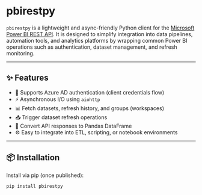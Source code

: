 # pbirestpy

`pbirestpy` is a lightweight and async-friendly Python client for the [Microsoft Power BI REST API](https://learn.microsoft.com/en-us/rest/api/power-bi/). It is designed to simplify integration into data pipelines, automation tools, and analytics platforms by wrapping common Power BI operations such as authentication, dataset management, and refresh monitoring.

---

## ✨ Features

- 🔐 Supports Azure AD authentication (client credentials flow)
- ⚡ Asynchronous I/O using `aiohttp`
- 📊 Fetch datasets, refresh history, and groups (workspaces)
- 📥 Trigger dataset refresh operations
- 🧾 Convert API responses to Pandas DataFrame
- ⚙️ Easy to integrate into ETL, scripting, or notebook environments

---

## 📦 Installation

Install via pip (once published):

```bash
pip install pbirestpy
